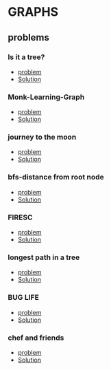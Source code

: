 # GRAPHS

## problems
### Is it a tree?
- [problem](https://www.spoj.com/problems/PT07Y/)
- [Solution](ANSWERS/P181B_is_it_a_Tree.cpp)

### Monk-Learning-Graph
- [problem](https://www.hackerearth.com/practice/algorithms/graphs/graph-representation/practice-problems/algorithm/monk-learning-graph-3/)
- [Solution](ANSWERS/P181A_learningGraph.cpp)

### journey to the moon
- [problem](https://www.hackerrank.com/challenges/journey-to-the-moon/problem)
- [Solution]()

### bfs-distance from root node
- [problem](https://www.hackerrank.com/challenges/bfsshortreach/problem)
- [Solution]()

### FIRESC
- [problem](https://www.codechef.com/problems/FIRESC/)
- [Solution]()

### longest path in a tree
- [problem](https://www.spoj.com/problems/PT07Z/)
- [Solution]()

### BUG LIFE
- [problem](https://www.spoj.com/problems/BUGLIFE/)
- [Solution]()

### chef and friends
- [problem](https://www.codechef.com/problems/CHFNFRN)
- [Solution]()